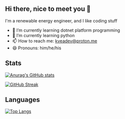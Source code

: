 ## Hi there, nice to meet you 👋

I'm a renewable energy engineer, and I like coding stuff


- 🔭 I’m currently learning dotnet platform programming
- 🌱 I’m currently learning python
- 📫 How to reach me: kveadev@proton.me
- 😄 Pronouns: him/he/his

## Stats
[![Anurag's GitHub stats](https://github-readme-stats.vercel.app/api?username=kvruntime&show_icons=true)]()


[![GitHub Streak](https://github-readme-streak-stats.herokuapp.com?user=kvruntime&theme=vue-dark)](https://git.io/streak-stats)


## Languages
[![Top Langs](https://github-readme-stats.vercel.app/api/top-langs/?username=kvruntime)](https://github.com/kvruntime/github-readme-stats)
